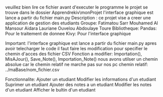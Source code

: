 veuillez bien lire ce fichier avant d'executer le programme
le projet se trouve dans le dossier Apprendrekiv\monProjet 
l'interface graphique est lance a partir du fichier main.py
Description :
    ce projet vise a creer une application de gestion des etudiants
    Groupe:
        Fatimatou Sarr
        Mouhamed Al Mansour Aidara
        Lauriane Ouvelou
        Abdoulaye Toure
    Bibliotheque:
        Pandas: Pour le traitement de donnee
        Kivy: Pour l'interface graphique

Important:
    l'interface graphique est lance a partir du fichier main.py
    apres avoir telecharger le code il faut faire les modification  pour specifier le chemin d'acces des fichier CSV
    Fonction a modifier: Importation(), MisAJour(), Save_Note(), Importation_Note()
    nous avons utilser un chemin absolue car le chemin relatif ne marche pas sur nos pc 
    chemin relatif: ../maBase/nom_fichier.csv 

   
Fonctionnalite:
    Ajouter un etudiant
    Modifier les informations d'un etudiant
    Suprimer un etudiant
    Ajouter des notes a un etudiant
    Modifier les notes d'un etudiant
    Afficher le bultin d'un etudiant
